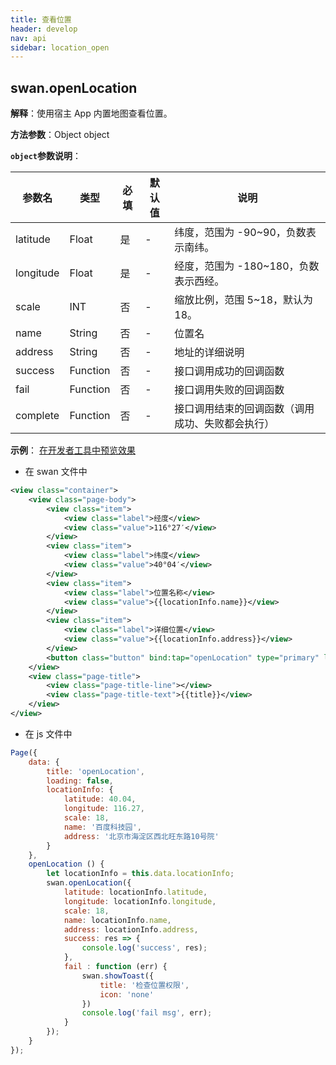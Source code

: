 ```yaml
---
title: 查看位置
header: develop
nav: api
sidebar: location_open
---
```

## swan.openLocation

**解释**：使用宿主 App 内置地图查看位置。

**方法参数**：Object object

**`object`参数说明**：

|参数名 |类型  |必填 | 默认值 |说明|
|---- | ---- | ---- | ----|----|
|latitude   | Float |  是  | -| 纬度，范围为 -90~90，负数表示南纬。|
|longitude  | Float  | 是  | -| 经度，范围为 -180~180，负数表示西经。|
|scale  | INT |否 | -|  缩放比例，范围 5~18，默认为18。|
|name  | String |否 | -| 位置名|
|address  | String |否 | -| 地址的详细说明|
|success  | Function |否 | -| 接口调用成功的回调函数|
|fail  | Function |否 | -| 接口调用失败的回调函数|
|complete  | Function |否 | -| 接口调用结束的回调函数（调用成功、失败都会执行）|

**示例**：
<a href="swanide://fragment/871fe815f19378bd3e236b906660af671560167014840" title="在开发者工具中预览效果" target="_self">在开发者工具中预览效果</a>


* 在 swan 文件中

```xml
<view class="container">
    <view class="page-body">
        <view class="item">
            <view class="label">经度</view>
            <view class="value">116°27′</view>
        </view>
        <view class="item">
            <view class="label">纬度</view>
            <view class="value">40°04′</view>
        </view>
        <view class="item">
            <view class="label">位置名称</view>
            <view class="value">{{locationInfo.name}}</view>
        </view>
        <view class="item">
            <view class="label">详细位置</view>
            <view class="value">{{locationInfo.address}}</view>
        </view>
        <button class="button" bind:tap="openLocation" type="primary" loading="{{loading}}" hover-stop-propagation="true">查看位置</button>
    </view>
    <view class="page-title">
        <view class="page-title-line"></view>
        <view class="page-title-text">{{title}}</view>
    </view>
</view>
```

* 在 js 文件中

```js
Page({
    data: {
        title: 'openLocation',
        loading: false,
        locationInfo: {
            latitude: 40.04,
            longitude: 116.27,
            scale: 18,
            name: '百度科技园',
            address: '北京市海淀区西北旺东路10号院'
        }
    },
    openLocation () {
        let locationInfo = this.data.locationInfo;
        swan.openLocation({
            latitude: locationInfo.latitude,
            longitude: locationInfo.longitude,
            scale: 18,
            name: locationInfo.name,
            address: locationInfo.address,
            success: res => {
                console.log('success', res);
            },
            fail : function (err) {
                swan.showToast({
                    title: '检查位置权限',
                    icon: 'none'
                })
                console.log('fail msg', err);
            }
        });
    }
});
```
 